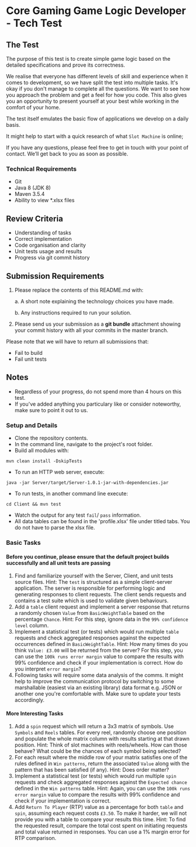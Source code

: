 # Core Gaming Game Logic Developer - Tech Test 

## The Test 

The purpose of this test is to create simple game logic based on the detailed specifications and prove its correctness.

We realise that everyone has different levels of skill and experience when it comes to development, so we have split the test into multiple tasks. It's okay if you don't manage to complete all the questions. We want to see how you approach the problem and get a feel for how you code. This also gives you an opportunity to present yourself at your best while working in the comfort of your home.

The test itself emulates the basic flow of applications we develop on a daily basis.

It might help to start with a quick research of what `Slot Machine` is online;

If you have any questions, please feel free to get in touch with your point of contact. We’ll get back to you as soon as possible. 

### Technical Requirements
 * Git
 * Java 8 (JDK 8)
 * Maven 3.5.4
 * Ability to view *.xlsx files

## Review Criteria 

* Understanding of tasks
* Correct implementation
* Code organisation and clarity 
* Unit tests usage and results
* Progress via git commit history

## Submission Requirements 

1. Please replace the contents of this README.md with: 

    a. A short note explaining the technology choices you have made. 

    b. Any instructions required to run your solution. 

2. Please send us your submission as a **git bundle** attachment showing your commit history with all your commits in the master branch. 

Please note that we will have to return all submissions that:
* Fail to build
* Fail unit tests

## Notes

* Regardless of your progress, do not spend more than 4 hours on this test.
* If you've added anything you particulary like or consider noteworthy, make sure to point it out to us.

### Setup and Details
 * Clone the repository contents.
 * In the command line, navigate to the project's root folder.
 * Build all modules with:
```
mvn clean install -DskipTests
```
 * To run an HTTP web server, execute: 
```
java -jar Server/target/Server-1.0.1-jar-with-dependencies.jar
```
 * To run tests, in another command line execute: 
```
cd Client && mvn test
```
 * Watch the output for any test `fail`/ `pass` information.
 * All data tables can be found in the 'profile.xlsx' file under titled tabs. You do not have to parse the xlsx file.

### Basic Tasks

#### Before you continue, please ensure that the default project builds successfully and all unit tests are passing ####

1. Find and familiarize yourself with the Server, Client, and unit tests source files. Hint: The `test` is structured as a simple client-server application. The server is responsible for performing logic and generating responses to client requests. The client sends requests and contains a test suite which is used to validate given behaviours.
2. Add a `table` client request and implement a server response that returns a randomly chosen `Value` from `BasicWeightTable` based on the percentage `Chance`. Hint: For this step, ignore data in the `99% confidence level` column.
3. Implement a statistical test (or tests) which would run multiple `table` requests and check aggregated responses against the expected occurrences defined in `BasicWeightTable`. Hint: How many times do you think `Value: £3.00` will be returned from the server? For this step, you can use the `100k runs error margin` value to compare the results with 99% confidence and check if your implementation is correct. How do you interpret `error margin`?
4. Following tasks will require some data analysis of the comms. It might help to improve the communication protocol by switching to some marshallable (easiest via an existing library) data format e.g. JSON or another one you're comfortable with. Make sure to update your tests accordingly.

#### More Interesting Tasks

1. Add a `spin` request which will return a 3x3 matrix of symbols. Use `Symbols` and `Reels` tables. For every reel, randomly choose one position and populate the whole matrix column with results starting at that drawn position. Hint: Think of slot machines with reels/wheels. How can those behave? What could be the chances of each symbol being selected?
2. For each result where the middle row of your matrix satisfies one of the rules defined in `Win patterns`, return the associated `Value` along with the pattern that has been satisfied (if any). Hint: Does order matter?
3. Implement a statistical test (or tests) which would run multiple `spin` requests and check aggregated responses against the `Expected chance` defined in the `Win patterns` table. Hint: Again, you can use the `100k runs error margin` value to compare the results with 99% confidence and check if your implementation is correct. 
4. Add `Return To Player` (RTP) value as a percentage for both `table` and `spin`, assuming each request costs `£3.50`. To make it harder, we will not provide you with a table to compare your results this time. Hint: To find the requested result, compare the total cost spent on initiating requests and total value returned in responses. You can use a 1% margin error for RTP comparison.